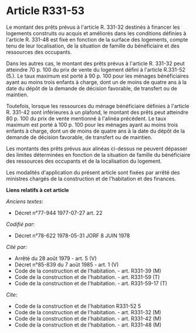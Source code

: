 # Article R331-53

Le montant des prêts prévus à l'article R. 331-32 destinés à financer les logements construits ou acquis et améliorés dans
les conditions définies à l'article R. 331-48 est fixé en fonction de la surface des logements, compte tenu de leur
localisation, de la situation de famille du bénéficiaire et des ressources des occupants.

Dans les autres cas, le montant des prêts prévus à l'article R. 331-32 peut atteindre 70 p. 100 du prix de vente du logement
défini à l'article R.331-52 (5.). Le taux maximum est porté à 90 p. 100 pour les ménages bénéficiaires ayant au moins trois
enfants à charge, dont un de moins de quatre ans à la date du dépôt de la demande de décision favorable, de transfert ou de
maintien.

Toutefois, lorsque les ressources du ménage bénéficiaire définies à l'article R. 331-42 sont inférieures à un plafond, le
montant des prêts peut atteindre 80 p. 100 du prix de vente mentionné à l'alinéa précédent. Le taux maximum est porté à 100
p. 100 pour les ménages ayant au moins trois enfants à charge, dont un de moins de quatre ans à la date du dépôt de la
demande de décision favorable, de transfert ou de maintien.

Les montants des prêts prévus aux alinéas ci-dessus ne peuvent dépasser des limites déterminées en fonction de la situation
de famille du bénéficiaire des ressources des occupants et de la localisation du logement.

Les modalités d'application du présent article sont fixées par arrêté des ministres chargés de la construction et de
l'habitation et des finances.

**Liens relatifs à cet article**

_Anciens textes_:

  - Décret n°77-944 1977-07-27 art. 22

_Codifié par_:

  - Décret n°78-622 1978-05-31 JORF 8 JUIN 1978

_Cité par_:

  - Arrêté du 28 août 1979 - art. 5 (V)
  - Décret n°85-839 du 7 août 1985 - art. 1 (V)
  - Code de la construction et de l'habitation. - art. R331-39 (M)
  - Code de la construction et de l'habitation. - art. R331-59 (T)
  - Code de la construction et de l'habitation. - art. R331-59-17 (T)

_Cite_:

  - Code de la construction et de l'habitation R331-52 5
  - Code de la construction et de l'habitation. - art. R331-32 (M)
  - Code de la construction et de l'habitation. - art. R331-42 (M)
  - Code de la construction et de l'habitation. - art. R331-48 (M)
